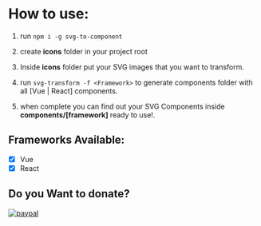 # How to use:

1. run  ```npm i -g svg-to-component```

2. create __icons__ folder in your project root

3. Inside __icons__ folder put your SVG images that you want to transform.

4. run  ```svg-transform -f <Framework>``` to generate components folder with all [Vue | React] components.

5. when complete you can find out your SVG Components inside __components/[framework]__ ready to use!.

## Frameworks Available:

- [X] Vue
- [X] React

## Do you Want to donate? 

[![paypal](https://www.paypalobjects.com/en_US/i/btn/btn_donateCC_LG.gif)](https://paypal.me/jjoyab)
